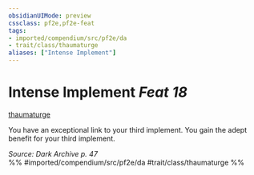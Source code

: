 ```yaml
---
obsidianUIMode: preview
cssclass: pf2e,pf2e-feat
tags:
- imported/compendium/src/pf2e/da
- trait/class/thaumaturge
aliases: ["Intense Implement"]
---
```

# Intense Implement  *Feat 18*  
[thaumaturge](rules/traits/thaumaturge-da.md)  


You have an exceptional link to your third implement. You gain the adept benefit for your third implement.

*Source: Dark Archive p. 47*  
%% #imported/compendium/src/pf2e/da #trait/class/thaumaturge %%